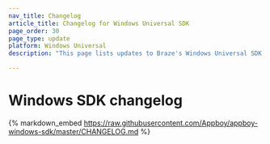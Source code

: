 ```yaml
---
nav_title: Changelog
article_title: Changelog for Windows Universal SDK
page_order: 30
page_type: update
platform: Windows Universal
description: "This page lists updates to Braze's Windows Universal SDK changelog."

---
```


# Windows SDK changelog

{% markdown_embed https://raw.githubusercontent.com/Appboy/appboy-windows-sdk/master/CHANGELOG.md %}

